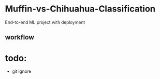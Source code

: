 # Muffin-vs-Chihuahua-Classification
End-to-end ML project with deployment

## workflow


# todo:
- git ignore